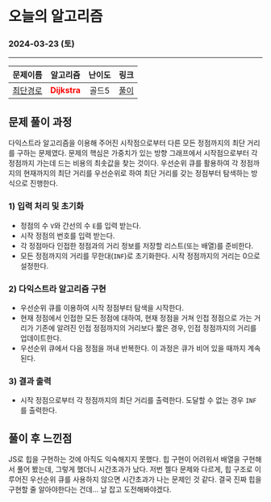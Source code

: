 # **오늘의 알고리즘**
### 2024-03-23 (토)
---

문제이름|알고리즘|난이도|링크|
|:---:|:---:|:---:|:---:|
|[최단경로](https://www.acmicpc.net/problem/1753)|<span style="color:red">**Dijkstra**</span>|골드5|[풀이](https://github.com/hotchapa/Algorithm/blob/8de0b88d2da302bd1ef044586a7d7242960923c1/JS/Baekjoon/1753.js)|

## 문제 풀이 과정

다익스트라 알고리즘을 이용해 주어진 시작점으로부터 다른 모든 정점까지의 최단 거리를 구하는 문제였다. 문제의 핵심은 가중치가 있는 방향 그래프에서 시작점으로부터 각 정점까지 가는데 드는 비용의 최솟값을 찾는 것이다. 우선순위 큐를 활용하여 각 정점까지의 현재까지의 최단 거리를 우선순위로 하여 최단 거리를 갖는 정점부터 탐색하는 방식으로 진행한다.

### 1) 입력 처리 및 초기화
- 정점의 수 `V`와 간선의 수 `E`를 입력 받는다.
- 시작 정점의 번호를 입력 받는다.
- 각 정점마다 인접한 정점과의 거리 정보를 저장할 리스트(또는 배열)를 준비한다.
- 모든 정점까지의 거리를 무한대(`INF`)로 초기화한다. 시작 정점까지의 거리는 0으로 설정한다.

### 2) 다익스트라 알고리즘 구현
- 우선순위 큐를 이용하여 시작 정점부터 탐색을 시작한다.
- 현재 정점에서 인접한 모든 정점에 대하여, 현재 정점을 거쳐 인접 정점으로 가는 거리가 기존에 알려진 인접 정점까지의 거리보다 짧은 경우, 인접 정점까지의 거리를 업데이트한다.
- 우선순위 큐에서 다음 정점을 꺼내 반복한다. 이 과정은 큐가 비어 있을 때까지 계속된다.

### 3) 결과 출력
- 시작 정점으로부터 각 정점까지의 최단 거리를 출력한다. 도달할 수 없는 경우 `INF`를 출력한다.

## 풀이 후 느낀점
JS로 힙을 구현하는 것에 아직도 익숙해지지 못했다. 힙 구현이 어려워서 배열을 구현해서 풀어 봤는데, 그렇게 했더니 시간초과가 났다. 저번 젤다 문제와 다르게, 힙 구조로 이루어진 우선순위 큐를 사용하지 않으면 시간초과가 나는 문제인 것 같다. 결국 진짜 힙을 구현할 줄 알아야한다는 건데... 날 잡고 도전해봐야겠다.